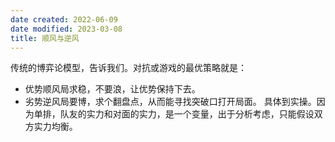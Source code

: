 ```yaml
---
date created: 2022-06-09
date modified: 2023-03-08
title: 顺风与逆风
---
```


传统的博弈论模型，告诉我们。对抗或游戏的最优策略就是：

- 优势顺风局求稳，不要浪，让优势保持下去。
- 劣势逆风局要博，求个翻盘点，从而能寻找突破口打开局面。
具体到实操。因为单排，队友的实力和对面的实力，是一个变量，出于分析考虑，只能假设双方实力均衡。
